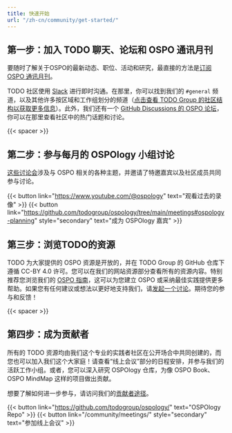 ```yaml
---
title: 快速开始
url: "/zh-cn/community/get-started/"
---
```


## 第一步：加入 TODO 聊天、论坛和 OSPO 通讯月刊

要随时了解关于OSPO的最新动态、职位、活动和研究，最直接的方法是[订阅 OSPO 通讯月刊](https://ospo-news.ghost.io/)。

TODO 社区使用 [Slack](https://thetodogroup.slack.com/) 进行即时沟通。在那里，你可以找到我们的 `#general` 频道，以及其他许多按区域和工作组划分的频道（[点击查看 TODO Group 的社区结构以获取更多信息](https://github.com/todogroup/governance/blob/main/TODO%20Structure/structure-mindmap.md)）。此外，我们还有一个 [GitHub Discussions 的 OSPO 论坛](https://github.com/todogroup/ospology/discussions)，你可以在那里查看社区中的热门话题和讨论。

{{< spacer >}}

## 第二步：参与每月的 OSPOlogy 小组讨论

[这些讨论会](https://community.linuxfoundation.org/todo-group-ospology/)涉及与 OSPO 相关的各种主题，并邀请了特邀嘉宾以及社区成员共同参与讨论。

{{< button link="https://www.youtube.com/@ospology" text="观看过去的录像" >}} {{< button link="https://github.com/todogroup/ospology/tree/main/meetings#ospology-planning" style="secondary" text="成为 OSPOlogy 嘉宾" >}}

## 第三步：浏览TODO的资源

TODO 为大家提供的 OSPO 资源是开放的，并在 TODO Group 的 GitHub 仓库下遵循 CC-BY 4.0 许可。您可以在我们的网站资源部分查看所有的资源内容。特别推荐您浏览我们的 [OSPO 指南](https://todogroup.org/resources/guides/)，这可以为您建立 OSPO 或采纳最佳实践提供更多帮助。如果您有任何建议或想法以更好地支持我们，请[发起一个讨论](https://github.com/todogroup/ospology/discussions)。期待您的参与和反馈！

{{< spacer >}}

## 第四步：成为贡献者

所有的 TODO 资源均由我们这个专业的实践者社区在公开场合中共同创建的，而您也可以加入我们这个大家庭！请查看“线上会议”部分的日程安排，并参与我们的活跃工作小组。或者，您可以深入研究 OSPOlogy 仓库，为像 OSPO Book、OSPO MindMap 这样的项目做出贡献。

想要了解如何进一步参与，请访问我们的[贡献者途径](https://github.com/todogroup/ospology/blob/main/GOVERNANCE.md)。

{{< button link="https://github.com/todogroup/ospology/" text="OSPOlogy Repo" >}} {{< button link="/community/meetings/" style="secondary" text="参加线上会议" >}}

